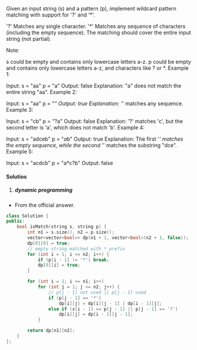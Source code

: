 Given an input string (s) and a pattern (p), implement wildcard pattern matching with support for '?' and '*'.

'?' Matches any single character.
'*' Matches any sequence of characters (including the empty sequence).
The matching should cover the entire input string (not partial).

Note:

s could be empty and contains only lowercase letters a-z.
p could be empty and contains only lowercase letters a-z, and characters like ? or *.
Example 1:

Input:
s = "aa"
p = "a"
Output: false
Explanation: "a" does not match the entire string "aa".
Example 2:

Input:
s = "aa"
p = "*"
Output: true
Explanation: '*' matches any sequence.
Example 3:

Input:
s = "cb"
p = "?a"
Output: false
Explanation: '?' matches 'c', but the second letter is 'a', which does not match 'b'.
Example 4:

Input:
s = "adceb"
p = "*a*b"
Output: true
Explanation: The first '*' matches the empty sequence, while the second '*' matches the substring "dce".
Example 5:

Input:
s = "acdcb"
p = "a*c?b"
Output: false


#### Solutios

1. ##### dynamic programming


- From the official answer.

```c++
class Solution {
public:
    bool isMatch(string s, string p) {
        int n1 = s.size(), n2 = p.size();
        vector<vector<bool>> dp(n1 + 1, vector<bool>(n2 + 1, false));
        dp[0][0] = true;
        // empty string matched with * prefix
        for (int i = 1; i <= n2; i++) {
            if (p[i - 1] != '*') break;
            dp[0][i] = true;
        }

        for (int i = 1; i <= n1; i++)
            for (int j = 1; j <= n2; j++) {
                // p[j - 1] not used || p[j - 1] used 
                if (p[j - 1] == '*')
                    dp[i][j] = dp[i][j - 1] | dp[i - 1][j];
                else if (s[i - 1] == p[j - 1] || p[j - 1] == '?')
                    dp[i][j] = dp[i - 1][j - 1];
            }

        return dp[n1][n2];
    }
};

```